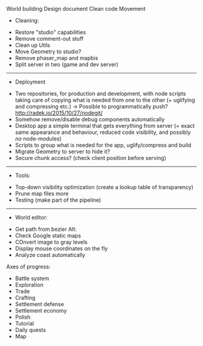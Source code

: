 World building
Design document
Clean code
Movement

* Cleaning:
- Restore "studio" capabilities
- Remove comment-out stuff
- Clean up Utils
- Move Geometry to studio?
- Remove phaser_map and mapbis
- Split server in two (game and dev server)

-----
* Deployment
- Two repositories, for production and development, with node scripts taking care
of copying what is needed from one to the other (+ uglifying and compressing etc.)
-> Possible to programmatically push?  http://radek.io/2015/10/27/nodegit/
- Somehow remove/disable debug components automatically
- Desktop app a simple terminal that gets everything from server (= exact same
appearance and behaviour, reduced code visibility, and possibly *no* node-modules)
- Scripts to group what is needed for the app, uglify/compress and build
- Migrate Geometry to server to hide it?
- Secure chunk access? (check client position before serving)
-----
* Tools:
- Top-down visibility optimization (create a lookup table of transparency)
- Prune map files more
- Testing (make part of the pipeline)
-----
* World editor:
- Get path from bezier
Alt:
- Check Google static maps
- COnvert image to gray levels
- Display mouse coordinates on the fly
- Analyze coast automatically


Axes of progress:
- Battle system
- Exploration
- Trade
- Crafting
- Settlement defense
- Settlement economy
- Polish
- Tutorial
- Daily quests
- Map